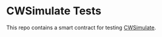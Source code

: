 # CWSimulate Tests

This repo contains a smart contract for testing [CWSimulate](https://github.com/terran-one/cw-simulate).

